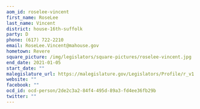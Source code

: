 ```yaml
---
aom_id: roselee-vincent
first_name: RoseLee
last_name: Vincent
district: house-16th-suffolk
party: D
phone: (617) 722-2210
email: RoseLee.Vincent@mahouse.gov
hometown: Revere
square_picture: /img/legislators/square-pictures/roselee-vincent.jpg
end_date: 2021-01-05
start_date: ""
malegislature_url: https://malegislature.gov/Legislators/Profile/r_v1
website: ""
facebook: ""
ocd_id: ocd-person/2de2c3a2-84f4-495d-89a3-fd4ee36fb29b
twitter: ""
---
```

